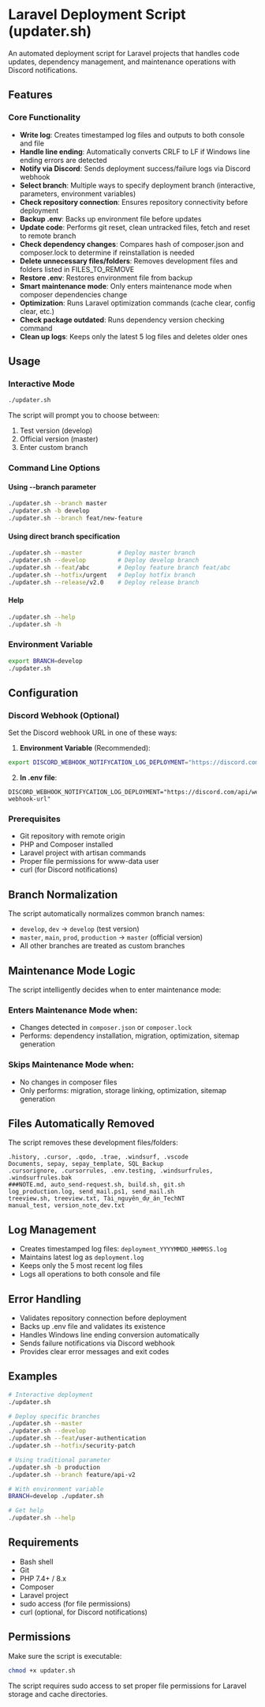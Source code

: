 # Laravel Deployment Script (updater.sh)

An automated deployment script for Laravel projects that handles code updates, dependency management, and maintenance operations with Discord notifications.

## Features

### Core Functionality
- **Write log**: Creates timestamped log files and outputs to both console and file
- **Handle line ending**: Automatically converts CRLF to LF if Windows line ending errors are detected
- **Notify via Discord**: Sends deployment success/failure logs via Discord webhook
- **Select branch**: Multiple ways to specify deployment branch (interactive, parameters, environment variables)
- **Check repository connection**: Ensures repository connectivity before deployment
- **Backup .env**: Backs up environment file before updates
- **Update code**: Performs git reset, clean untracked files, fetch and reset to remote branch
- **Check dependency changes**: Compares hash of composer.json and composer.lock to determine if reinstallation is needed
- **Delete unnecessary files/folders**: Removes development files and folders listed in FILES_TO_REMOVE
- **Restore .env**: Restores environment file from backup
- **Smart maintenance mode**: Only enters maintenance mode when composer dependencies change
- **Optimization**: Runs Laravel optimization commands (cache clear, config clear, etc.)
- **Check package outdated**: Runs dependency version checking command
- **Clean up logs**: Keeps only the latest 5 log files and deletes older ones

## Usage

### Interactive Mode
```bash
./updater.sh
```
The script will prompt you to choose between:
1. Test version (develop)
2. Official version (master)
3. Enter custom branch

### Command Line Options

#### Using --branch parameter
```bash
./updater.sh --branch master
./updater.sh -b develop
./updater.sh --branch feat/new-feature
```

#### Using direct branch specification
```bash
./updater.sh --master          # Deploy master branch
./updater.sh --develop         # Deploy develop branch
./updater.sh --feat/abc        # Deploy feature branch feat/abc
./updater.sh --hotfix/urgent   # Deploy hotfix branch
./updater.sh --release/v2.0    # Deploy release branch
```

#### Help
```bash
./updater.sh --help
./updater.sh -h
```

### Environment Variable
```bash
export BRANCH=develop
./updater.sh
```

## Configuration

### Discord Webhook (Optional)
Set the Discord webhook URL in one of these ways:

1. **Environment Variable** (Recommended):
```bash
export DISCORD_WEBHOOK_NOTIFYCATION_LOG_DEPLOYMENT="https://discord.com/api/webhooks/your-webhook-url"
```

2. **In .env file**:
```env
DISCORD_WEBHOOK_NOTIFYCATION_LOG_DEPLOYMENT="https://discord.com/api/webhooks/your-webhook-url"
```

### Prerequisites
- Git repository with remote origin
- PHP and Composer installed
- Laravel project with artisan commands
- Proper file permissions for www-data user
- curl (for Discord notifications)

## Branch Normalization

The script automatically normalizes common branch names:
- `develop`, `dev` → `develop` (test version)
- `master`, `main`, `prod`, `production` → `master` (official version)
- All other branches are treated as custom branches

## Maintenance Mode Logic

The script intelligently decides when to enter maintenance mode:

### **Enters Maintenance Mode** when:
- Changes detected in `composer.json` or `composer.lock`
- Performs: dependency installation, migration, optimization, sitemap generation

### **Skips Maintenance Mode** when:
- No changes in composer files
- Only performs: migration, storage linking, optimization, sitemap generation

## Files Automatically Removed

The script removes these development files/folders:
```
.history, .cursor, .qodo, .trae, .windsurf, .vscode
Documents, sepay, sepay_template, SQL_Backup
.cursorignore, .cursorrules, .env.testing, .windsurfrules, .windsurfrules.bak
###NOTE.md, auto_send-request.sh, build.sh, git.sh
log_production.log, send_mail.ps1, send_mail.sh
treeview.sh, treeview.txt, Tài_nguyên_dự_án_TechNT
manual_test, version_note_dev.txt
```

## Log Management

- Creates timestamped log files: `deployment_YYYYMMDD_HHMMSS.log`
- Maintains latest log as `deployment.log`
- Keeps only the 5 most recent log files
- Logs all operations to both console and file

## Error Handling

- Validates repository connection before deployment
- Backs up .env file and validates its existence
- Handles Windows line ending conversion automatically
- Sends failure notifications via Discord webhook
- Provides clear error messages and exit codes

## Examples

```bash
# Interactive deployment
./updater.sh

# Deploy specific branches
./updater.sh --master
./updater.sh --develop
./updater.sh --feat/user-authentication
./updater.sh --hotfix/security-patch

# Using traditional parameter
./updater.sh -b production
./updater.sh --branch feature/api-v2

# With environment variable
BRANCH=develop ./updater.sh

# Get help
./updater.sh --help
```

## Requirements

- Bash shell
- Git
- PHP 7.4+ / 8.x
- Composer
- Laravel project
- sudo access (for file permissions)
- curl (optional, for Discord notifications)

## Permissions

Make sure the script is executable:
```bash
chmod +x updater.sh
```

The script requires sudo access to set proper file permissions for Laravel storage and cache directories.
